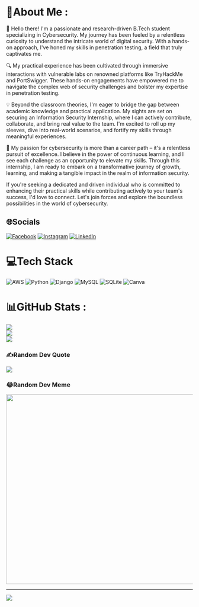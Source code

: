 # 💫About Me :
👋 Hello there! I'm a passionate and research-driven B.Tech student specializing in Cybersecurity. My journey has been fueled by a relentless curiosity to understand the intricate world of digital security. With a hands-on approach, I've honed my skills in penetration testing, a field that truly captivates me.

🔍 My practical experience has been cultivated through immersive interactions with vulnerable labs on renowned platforms like TryHackMe and PortSwigger. These hands-on engagements have empowered me to navigate the complex web of security challenges and bolster my expertise in penetration testing.

💡 Beyond the classroom theories, I'm eager to bridge the gap between academic knowledge and practical application. My sights are set on securing an Information Security Internship, where I can actively contribute, collaborate, and bring real value to the team. I'm excited to roll up my sleeves, dive into real-world scenarios, and fortify my skills through meaningful experiences.

🚀 My passion for cybersecurity is more than a career path – it's a relentless pursuit of excellence. I believe in the power of continuous learning, and I see each challenge as an opportunity to elevate my skills. Through this internship, I am ready to embark on a transformative journey of growth, learning, and making a tangible impact in the realm of information security.

If you're seeking a dedicated and driven individual who is committed to enhancing their practical skills while contributing actively to your team's success, I'd love to connect. Let's join forces and explore the boundless possibilities in the world of cybersecurity.

## 🌐Socials
[![Facebook](https://img.shields.io/badge/Facebook-%231877F2.svg?logo=Facebook&logoColor=white)](https://facebook.com/ranjitkumarp126) [![Instagram](https://img.shields.io/badge/Instagram-%23E4405F.svg?logo=Instagram&logoColor=white)](https://instagram.com/ranjitkumarp126) [![LinkedIn](https://img.shields.io/badge/LinkedIn-%230077B5.svg?logo=linkedin&logoColor=white)](https://linkedin.com/in/ranjitkumarp126) 

# 💻Tech Stack
![AWS](https://img.shields.io/badge/AWS-%23FF9900.svg?style=for-the-badge&logo=amazon-aws&logoColor=white) ![Python](https://img.shields.io/badge/python-3670A0?style=for-the-badge&logo=python&logoColor=ffdd54) ![Django](https://img.shields.io/badge/django-%23092E20.svg?style=for-the-badge&logo=django&logoColor=white) ![MySQL](https://img.shields.io/badge/mysql-%2300f.svg?style=for-the-badge&logo=mysql&logoColor=white) ![SQLite](https://img.shields.io/badge/sqlite-%2307405e.svg?style=for-the-badge&logo=sqlite&logoColor=white) ![Canva](https://img.shields.io/badge/Canva-%2300C4CC.svg?style=for-the-badge&logo=Canva&logoColor=white)
# 📊GitHub Stats :
![](https://github-readme-stats.vercel.app/api?username=ranjitkumarp126&theme=dark&hide_border=false&include_all_commits=false&count_private=false)<br/>
![](https://github-readme-streak-stats.herokuapp.com/?user=ranjitkumarp126&theme=dark&hide_border=false)<br/>
![](https://github-readme-stats.vercel.app/api/top-langs/?username=ranjitkumarp126&theme=dark&hide_border=false&include_all_commits=false&count_private=false&layout=compact)

### ✍️Random Dev Quote
![](https://quotes-github-readme.vercel.app/api?type=horizontal&theme=dark)

### 😂Random Dev Meme
<img src="https://random-memer.herokuapp.com/" width="512px"/>

---
[![](https://visitcount.itsvg.in/api?id=ranjitkumarp126&icon=0&color=0)](https://visitcount.itsvg.in)
